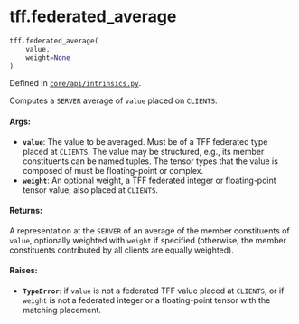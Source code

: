 <div itemscope itemtype="http://developers.google.com/ReferenceObject">
<meta itemprop="name" content="tff.federated_average" />
<meta itemprop="path" content="Stable" />
</div>

# tff.federated_average

``` python
tff.federated_average(
    value,
    weight=None
)
```



Defined in [`core/api/intrinsics.py`](http://github.com/tensorflow/federated/tree/master/tensorflow_federated/python/core/api/intrinsics.py).

Computes a `SERVER` average of `value` placed on `CLIENTS`.

#### Args:

* <b>`value`</b>: The value to be averaged. Must be of a TFF federated type placed at
    `CLIENTS`. The value may be structured, e.g., its member constituents can
    be named tuples. The tensor types that the value is composed of must be
    floating-point or complex.
* <b>`weight`</b>: An optional weight, a TFF federated integer or floating-point tensor
    value, also placed at `CLIENTS`.


#### Returns:

A representation at the `SERVER` of an average of the member constituents
of `value`, optionally weighted with `weight` if specified (otherwise, the
member constituents contributed by all clients are equally weighted).


#### Raises:

* <b>`TypeError`</b>: if `value` is not a federated TFF value placed at `CLIENTS`, or
    if `weight` is not a federated integer or a floating-point tensor with
    the matching placement.